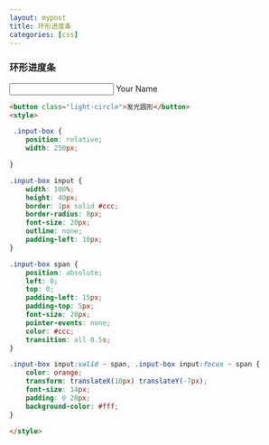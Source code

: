 ```yaml
---
layout: mypost
title: 环形进度条
categories: [css]
---
```



### 环形进度条

<div class="contain">
    <div class="input-box">
        <input type="text" required>
        <span>Your Name</span>
    </div>
</div>

<style>

.percent {
    position: relative;
    width: 150px;
    height: 150px;
}

.percent svg {
    width: 150px;
    height: 150px;
}

.percent svg circle {
    fill: none;
    stroke-width: 10;
    stroke: #000;
    transform: translate(5px, 5px);
    stroke-dasharray: 440; /*虚线长度圆的周长：2*70*3.14 = 440 */
    stroke-dashoffset: 440;
}

.percent svg circle:nth-child(1) {
    stroke-dasharray: 0;
    stroke: #f3f3f3;
}

.percent svg circle:nth-child(2) {
    stroke-dasharray: calc(440 - 440 * (20 / 100));
    stroke: #21a0ff;
}

.percent .number {
    position: absolute;
    left: 0;
    top: 0;
    width: 100%;
    height: 100%;
    display: flex;
    justify-content: center;
    align-items: center;
    color: #333;
}

.percent .number span:nth-child(1){
    font-size: 48px;
}

.percent .number span:nth-child(2){
    font-size: 20px;
}
</style>

<script type="text/javascript">
    const percentBox = document.querySelector('#percent');
    const circle = document.querySelector('#circle');
    let percent = 20;
    const timer = setInterval(() => {
        percent += Math.ceil(Math.random() * 30);
        if (percent > 100) {
            percent = 100;
            clearInterval(timer);
        }
        // let stroke = 440 - 440 * (percent / 100);
        // let strokeStr = "calc(" + stroke + ")";
        percentBox.innerHTML = percent
        circle.style.strokeDashoffset = `calc(440-440*(${percent}/100))`
        // circle.style.strokeDashoffset = strokeStr
    }, 500)
</script>

```html
<button class="light-circle">发光圆形</button>
<style>

 .input-box {
    position: relative;
    width: 250px;

}

.input-box input {
    width: 100%;
    height: 40px;
    border: 1px solid #ccc;
    border-radius: 8px;
    font-size: 20px;
    outline: none;
    padding-left: 10px;
}

.input-box span {
    position: absolute;
    left: 0;
    top: 0;
    padding-left: 15px;
    padding-top: 5px;
    font-size: 20px;
    pointer-events: none;
    color: #ccc;
    transition: all 0.5s;
}

.input-box input:valid ~ span, .input-box input:focus ~ span {
    color: orange;
    transform: translateX(10px) translateY(-7px);
    font-size: 14px;
    padding: 0 20px;
    background-color: #fff;
}

</style>
```
